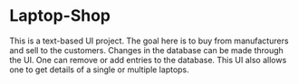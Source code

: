# Laptop-Shop
This is a text-based UI project. The goal here is to buy from manufacturers and sell to the customers. Changes in the database can be made through the UI. One can remove or add entries to the database. This UI also allows one to get details of a single or multiple laptops.
